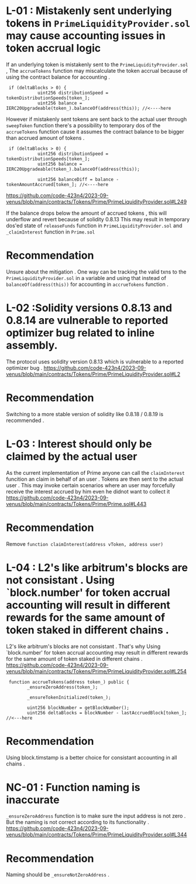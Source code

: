 

# L-01 : Mistakenly sent underlying tokens in `PrimeLiquidityProvider.sol` may cause accounting issues in token accrual logic 

If an underlying token  is mistakenly sent to the `PrimeLiquidityProvider.sol`  , The `accrueTokens` function may miscalculate the token accrual because of using the contract balance for accounting .
```solidity 
 if (deltaBlocks > 0) {
            uint256 distributionSpeed = tokenDistributionSpeeds[token_];
            uint256 balance = IERC20Upgradeable(token_).balanceOf(address(this)); //<----here 
```

 However if mistakenly sent tokens are sent back to the actual user through `sweepToken` function there's a possibility to temporary dos of the `accrueTokens` function cause it assumes the contract balance to be bigger than accrued amount of tokens . 



```solidity 
 if (deltaBlocks > 0) {
            uint256 distributionSpeed = tokenDistributionSpeeds[token_];
            uint256 balance = IERC20Upgradeable(token_).balanceOf(address(this)); 

            uint256 balanceDiff = balance - tokenAmountAccrued[token_]; //<----here 
```

https://github.com/code-423n4/2023-09-venus/blob/main/contracts/Tokens/Prime/PrimeLiquidityProvider.sol#L249

If the balance drops below the amount of accrued tokens , this will underflow and revert because of solidity 0.8.13 
This may result in temporary dos'ed state of `releaseFunds` function in `PrimeLiquidityProvider.sol` and `_claimInterest` function in `Prime.sol` 
# Recommendation 
Unsure about the mitigation . One way can be tracking  the valid txns to the  `PrimeLiquidityProvider.sol` in a variable and using that instead of ` balanceOf(address(this))` for accounting in `accrueTokens` function  . 


# L-02 :Solidity versions 0.8.13 and 0.8.14 are vulnerable to  reported optimizer bug related to inline assembly. 
The protocol uses solidity version  0.8.13 which is vulnerable to a reported  optimizer bug .
https://github.com/code-423n4/2023-09-venus/blob/main/contracts/Tokens/Prime/PrimeLiquidityProvider.sol#L2 
# Recommendation 
Switching to a more stable version of solidity like 0.8.18 /  0.8.19 is recommended . 


# L-03 : Interest should only be claimed by the actual user  
As the current implementation of Prime anyone can call the `claimInterest` funcition an claim in behalf of an user .  Tokens are then sent to the actual user .  This may invoke certain scenarios where an user may forcefully receive the interest accrued by him even he didnot want to collect it 
https://github.com/code-423n4/2023-09-venus/blob/main/contracts/Tokens/Prime/Prime.sol#L443
# Recommendation 
Remove  `function claimInterest(address vToken, address user)` 

# L-04 : L2's like arbitrum's blocks are not consistant . Using `block.number' for token accrual accounting will result in different rewards for the same amount of token staked in different chains . 
L2's like arbitrum's blocks are not consistant . That's why Using `block.number' for token accrual accounting may result in different rewards for the same amount of token staked in different chains . 
https://github.com/code-423n4/2023-09-venus/blob/main/contracts/Tokens/Prime/PrimeLiquidityProvider.sol#L254
```solidity 
 function accrueTokens(address token_) public {
        _ensureZeroAddress(token_);

        _ensureTokenInitialized(token_);

        uint256 blockNumber = getBlockNumber(); 
        uint256 deltaBlocks = blockNumber - lastAccruedBlock[token_]; //<---here 
```
# Recommendation 
Using block.timstamp is a better choice for consistant accounting in all chains . 

# NC-01 : Function naming is inaccurate 
`_ensureZeroAddress` function is to make sure the input address is not zero . But the naming is not correct according to its functionality . 
https://github.com/code-423n4/2023-09-venus/blob/main/contracts/Tokens/Prime/PrimeLiquidityProvider.sol#L344

# Recommendation 
Naming should be  `_ensureNotZeroAddress` . 

